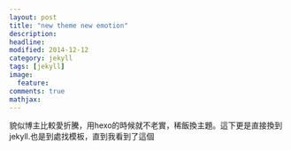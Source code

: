 ```yaml
---
layout: post
title: "new theme new emotion"
description: 
headline: 
modified: 2014-12-12
category: jekyll
tags: [jekyll]
image: 
  feature: 
comments: true
mathjax: 
---
```

貌似博主比較愛折騰，用hexo的時候就不老實，稀飯換主題。這下更是直接換到jekyll.也是到處找模板，直到我看到了這個
